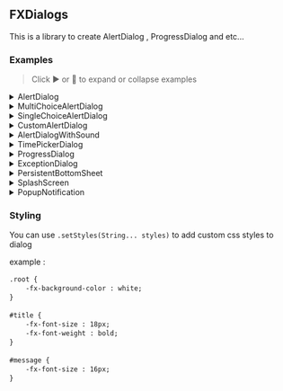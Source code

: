 ## FXDialogs

This is a library to create AlertDialog , ProgressDialog and etc...

### Examples

> Click ▶️ or 🔽 to expand or collapse examples

<details>
<summary>AlertDialog</summary>

<p>

```java
var alert = new AlertDialog.Builder()
        .setDialogTitle("Title")
        .setDialogMessage("Message")
        .setPositiveButton("Ok", System.out::println)
        .create();
alert.setTitle(alert.getDialogTitle());
alert.show();
```
</p>

<img src="images/alert-dialog-demo-1.png" alt="AlertDialog">
</details>

<details>
<summary>MultiChoiceAlertDialog</summary>

<p>

```java
var alert = new AlertDialog.Builder()
        .setDialogTitle("Title")
        .setDialogMessage("Message")
        .setPositiveButton("Ok", System.out::println)
        .setMultiChoiceItems(new String[]{"A","B","C","D","E"}, new Integer[]{0,2,3}, (which, isChecked) -> {
            if (isChecked)
                System.out.println(which + " checked");
            })
        .create();
alert.setTitle(alert.getDialogTitle());
alert.show();
```
</p>

<img src="images/alert-dialog-demo-2.png" alt="MultiChoiceAlertDialog">
</details>

<details>
<summary>SingleChoiceAlertDialog</summary>

<p>

```java
var alert = new AlertDialog.Builder()
        .setDialogTitle("Title")
        .setDialogMessage("Message")
        .setPositiveButton("Ok", System.out::println)
        .setSingleChoiceItems(new String[]{"A","B","C","D"}, 2, which -> System.out.println(which + "checked"))
        .create();
alert.setTitle(alert.getDialogTitle());
alert.show();
```
</p>

<img src="images/alert-diaog-demo-3.png" alt="SingleChoiceAlertDialog">
</details>

<details>
<summary>CustomAlertDialog</summary>

<p>

```java
var customNodeContainer = new HBox();
customNodeContainer.setPadding(new Insets(10));
var textField = new TextField();
HBox.setHgrow(textField, Priority.ALWAYS);
textField.setPromptText("Name");   
                       
customNodeContainer.getChildren().add(textField);

var alert = new AlertDialog.Builder()
        .setDialogTitle("Name")
        .setDialogMessage("Enter your name in below text field")
        .setPositiveButton("Ok", which -> System.out.println(textField.getText()))
        .setNode(customNodeContainer)
        .create();
alert.setTitle(alert.getDialogTitle());
alert.show();
```
</p>

<img src="images/alert-dialog-demo-4.png" alt="CustomAlertDialog">
</details>

<details>
<summary>AlertDialogWithSound</summary>

<p>

```java
var alert = new AlertDialog.Builder()   
        .setDialogTitle("DialogWithSound")
        .setDialogMessage("The sound will be play when dialog shown")
        .setPositiveButton("Ok", System.out::println)
        .setSound(Sounds.ChimesGlassy)
        .create();
alert.setTitle(alert.getDialogTitle());
alert.show();
```
Note : you should add javafx.media dependency when you want to use sounds

</p>

</details>


<details>
<summary>TimePickerDialog</summary>

<p>

```java
var timePickerDialog = new TimePickerDialog.Builder()
        .create();
timePickerDialog.initModality(Modality.APPLICATION_MODAL);
timePickerDialog.showAndWait();

System.out.println(timePickerDialog.getTime().toString());
```

</p>

<img src="images/timepicker-dialog-demo.png" alt="TimePickerDialog">
</details>

<details>
<summary>ProgressDialog</summary>

<p>

```java
var progressDialog = new ProgressDialog.Builder()
        .setDialogTitle("Title")
        .setDialogMessage("Message")
        .setProgressType(ProgressDialog.ProgressBarType.Bar)
        .setProgress(.5)
        .create();
progressDialog.setTitle(progressDialog.getDialogTitle());
progressDialog.show();
```

</p>

<img src="images/progress-dialog-demo.png" alt="ProgressDialog">
</details>

<details>
<summary>ExceptionDialog</summary>

<p>

```java
try {
    System.out.println(20/0);
}catch (ArithmeticException e) {
    var exceptionDialog = new ExceptionDialog.Builder()
            .setDialogMessage(e.getMessage())
            .setException(e)
            .create();
    exceptionDialog.show();
}
```

</p>

<img src="images/exception-dialog-demo.png" alt="ExceptionDialog">
</details>

<details>
<summary>PersistentBottomSheet</summary>

<p>

```java
var root = new BorderPane();

var persistentBottomSheet = new PersistentBottomSheet();
persistentBottomSheet.setPrefHeight(150);
persistentBottomSheet.setStyle("-fx-background-color : orange;");
persistentBottomSheet.setDuration(Duration.seconds(.5));
persistentBottomSheet.dragHandlerImageProperty().set(new Image(Objects.requireNonNull(getClass().getResourceAsStream("round_horizontal_rule_white_24dp.png"))));
persistentBottomSheet.addSupportResizing();

var label = new Label("Bottom Sheet");
label.setStyle("-fx-text-fill : white; -fx-font-size : 18px;");
var bottomSheetContentRoot = new StackPane(label);
bottomSheetContentRoot.setPadding(new Insets(15));

persistentBottomSheet.getChildren().add(bottomSheetContentRoot);

var showButton = new Button("Hide");
showButton.setPrefSize(75, 25);
showButton.setOnAction(event -> {
    persistentBottomSheet.showingProperty().set(!persistentBottomSheet.isShowing());
        if (persistentBottomSheet.isShowing())
            showButton.setText("Hide");
        else
            showButton.setText("Show");
    });

root.setCenter(new StackPane(showButton));
root.setBottom(persistentBottomSheet);
```

BottomSheetCallBack

```java
persistentBottomSheet.setCallBack(new BottomSheetCallBack() {
    @Override
    public void onState(PersistentBottomSheet bottomSheet, int state) {
        switch (state) {
            case PersistentBottomSheet.EXPANDED ->
                    System.out.println("expanded");
            case PersistentBottomSheet.COLLAPSED ->
                    System.out.println("collapsed");
            case PersistentBottomSheet.DRAGGED -> 
                    System.out.println("dragged");
            case PersistentBottomSheet.HIDDEN ->
                    System.out.println("hidden");
            case PersistentBottomSheet.SHOWN ->
                    System.out.println("shown");
        }
    }

    @Override
    public void onResized(PersistentBottomSheet bottomSheet, int percent) {
        System.out.println(percent + "%");
    }
});
```
</p>

<img src="images/persistent-bottom-sheet-demo-1.png" alt="PersistentBottomSheetDemo">
<img src="images/persistent-bottom-sheet-demo-2.png" alt="PersistentBottomSheetDemo">

</details>

<details>
<summary>SplashScreen</summary>

<p>

```java
import javafx.application.Application;
import javafx.scene.Parent;
import javafx.scene.Scene;
import javafx.scene.control.Label;
import javafx.scene.layout.StackPane;
import javafx.stage.Stage;
import javafx.util.Duration;

public class Main extends Application {

    public static void main(String[] args) {
        launch(args);
    }

    @Override
    public void start(Stage primaryStage) {
        primaryStage.setTitle("SplashScreenDemo");
        primaryStage.setScene(new Scene(createContent(), 600, 400));

        var splashScreen = new SplashScreen.Builder(Duration.seconds(2), primaryStage)
                .setScene(new Scene(createSplashScreenContent(), 600, 400))
                .create();
        splashScreen.show();
    }

    private Parent createSplashScreenContent() {
        var label = new Label("SplashScreenDemo");
        label.setStyle("-fx-font-size: 25px; -fx-font-weight: bold; -fx-text-fill: white;");

        var root = new StackPane(label);
        root.setStyle("-fx-background-color: linear-gradient(to right, #FF508E, #5AC0FF);");

        return root;
    }

    private Parent createContent() {
        var label = new Label("Hello, World");
        label.setStyle("-fx-font-size: 20px;");

        var root = new StackPane(label);
        root.setStyle("-fx-background-color: white;");

        return root;
    }
}
```

</p>

<img src="images/splashscreen-demo-1.png" alt="SplashScreenDemo">

<p>after 2 seconds</p>

<img src="images/splashscreen-demo-2.png" alt="SplashScreenDemo">
</details>

<details>
<summary>PopupNotification</summary>

<p>

- create notification layout (of course you can set controller)

`notification-view.fxml`

```xml
<?xml version="1.0" encoding="UTF-8"?>

<?import javafx.scene.control.Label?>
<?import javafx.scene.layout.AnchorPane?>


<AnchorPane id="root" prefHeight="150.0" prefWidth="320.0" stylesheets="@style.css" xmlns="http://javafx.com/javafx/17" xmlns:fx="http://javafx.com/fxml/1">
   <children>
      <Label id="title" fx:id="title" layoutX="14.0" layoutY="14.0" text="ExampleNotification" AnchorPane.leftAnchor="0.0" AnchorPane.rightAnchor="0.0" AnchorPane.topAnchor="0.0" />
      <Label id="message" fx:id="message" layoutX="8.0" layoutY="46.0" text="This is a custom notification" wrapText="true" AnchorPane.leftAnchor="0.0" AnchorPane.rightAnchor="0.0" />
   </children>
</AnchorPane>
```

- style sheet

`style.css`

```
#root {
    -fx-background-color: white;
    -fx-background-insets: 5;
    -fx-padding: 8;
    -fx-effect: dropshadow(three-pass-box, black, 10, 0, 0, 0);
    -fx-background-radius: 5;
}

#title {
    -fx-font-size: 20px;
    -fx-font-weight: bold;
}

#message {
    -fx-font-size: 16px;
}
```

- create and show the notification

```java
try {
    var loader = new FXMLLoader(getClass().getResource("notification-view.fxml"));

    var notification = new PopupNotification(Duration.seconds(2), ((AnchorPane) loader.load()));
    notification.setSound(Sounds.Succeeded);
    notification.setAutoHide(true);
    notification.show(primaryStage);
}catch (IOException e) {
    e.printStackTrace();
}
```
</p>

<p>result :</p>

<img src="images/notification-demo.png" alt="notification demo">

</details>

### Styling

You can use `.setStyles(String... styles)` to add custom css styles to dialog

example :

```
.root {
    -fx-background-color : white;
}

#title {
    -fx-font-size : 18px;
    -fx-font-weight : bold;
}

#message {
    -fx-font-size : 16px;
}
```
